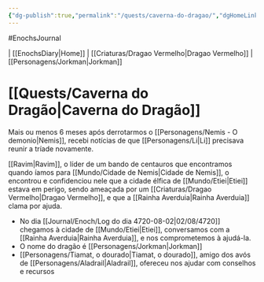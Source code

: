 ```yaml
---
{"dg-publish":true,"permalink":"/quests/caverna-do-dragao/","dgHomeLink":true,"dgPassFrontmatter":false}
---
```


#EnochsJournal 

| [[EnochsDiary\|Home]] | [[Criaturas/Dragao Vermelho|Dragao Vermelho]] | [[Personagens/Jorkman|Jorkman]]

# [[Quests/Caverna do Dragão|Caverna do Dragão]]
Mais ou menos 6 meses após derrotarmos o [[Personagens/Nemis - O demonio|Nemis]], recebi notícias de que [[Personagens/Li|Li]] precisava reunir a tríade novamente.

[[Ravim|Ravim]], o líder de um bando de centauros que encontramos quando íamos para [[Mundo/Cidade de Nemis|Cidade de Nemis]], o encontrou e confidenciou nele que a cidade élfica de [[Mundo/Etiei|Etiei]] estava em perigo, sendo ameaçada por um [[Criaturas/Dragao Vermelho|Dragao Vermelho]], e que a [[Rainha Averduia|Rainha Averduia]] clama por ajuda.

- No dia [[Journal/Enoch/Log do dia 4720-08-02|02/08/4720]] chegamos à cidade de [[Mundo/Etiei|Etiei]], conversamos com a [[Rainha Averduia|Rainha Averduia]],  e nos comprometemos à ajudá-la.
- O nome do dragão é [[Personagens/Jorkman|Jorkman]]
- [[Personagens/Tiamat, o dourado|Tiamat, o dourado]], amigo dos avós de [[Personagens/Aladrail|Aladrail]], ofereceu nos ajudar com conselhos e recursos